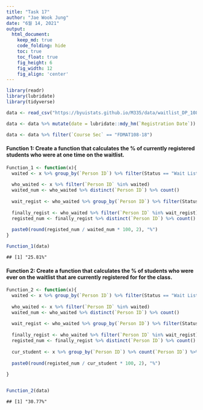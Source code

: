 ```yaml
---
title: "Task 17"
author: "Jae Wook Jung"
date: "6월 14, 2021"
output:
  html_document:  
    keep_md: true
    code_folding: hide
    toc: true
    toc_float: true
    fig_height: 6
    fig_width: 12
    fig_align: 'center'
---
```





```r
library(readr)
library(lubridate)
library(tidyverse)

data <- read_csv("https://byuistats.github.io/M335/data/waitlist_DP_108.csv")

data <- data %>% mutate(date = lubridate::mdy_hm(`Registration Date`))

data <- data %>% filter(`Course Sec` == "FDMAT108-18")
```

#### Function 1: Create a function that calculates the % of currently registered students who were at one time on the waitlist.


```r
Function_1 <- function(x){
  waited <- x %>% group_by(`Person ID`) %>% filter(Status == "Wait List") %>% pull(`Person ID`)
  
  who_waited <- x %>% filter(`Person ID` %in% waited)
  waited_num <- who_waited %>% distinct(`Person ID`) %>% count()
  
  wait_regist <- who_waited %>% group_by(`Person ID`) %>% filter(Status == "Registered") %>% pull(`Person ID`)
  
  finally_regist <- who_waited %>% filter(`Person ID` %in% wait_regist)
  registed_num <- finally_regist %>% distinct(`Person ID`) %>% count()
  
  paste0(round(registed_num / waited_num * 100, 2), "%")
}

Function_1(data)
```

```
## [1] "25.81%"
```

#### Function 2: Create a function that calculates the % of students who were ever on the waitlist that are currently registered for for the class.


```r
Function_2 <- function(x){
  waited <- x %>% group_by(`Person ID`) %>% filter(Status == "Wait List") %>% pull(`Person ID`)
  
  who_waited <- x %>% filter(`Person ID` %in% waited)
  waited_num <- who_waited %>% distinct(`Person ID`) %>% count()
  
  wait_regist <- who_waited %>% group_by(`Person ID`) %>% filter(Status == "Registered") %>% pull(`Person ID`)
  
  finally_regist <- who_waited %>% filter(`Person ID` %in% wait_regist)
  registed_num <- finally_regist %>% distinct(`Person ID`) %>% count()
  
  cur_student <- x %>% group_by(`Person ID`) %>% count(`Person ID`) %>% filter(n == 1) %>% nrow()
  
  paste0(round(registed_num / cur_student * 100, 2), "%")
  
}


Function_2(data)
```

```
## [1] "30.77%"
```


